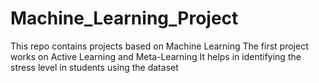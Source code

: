 # Machine_Learning_Project
This repo contains projects based on Machine Learning
The first project works on Active Learning and Meta-Learning
It helps in identifying the stress level in students using the dataset
